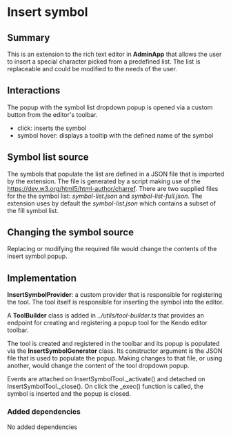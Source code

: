 # Insert symbol
## Summary
This is an extension to the rich text editor in **AdminApp** that allows the user to insert a special character picked from a predefined list. The list is replaceable and could be modified to the needs of the user.

## Interactions
The popup with the symbol list dropdown popup is opened via a custom button from the editor's toolbar.
- click: inserts the symbol
- symbol hover: displays a tooltip with the defined name of the symbol

## Symbol list source
The symbols that populate the list are defined in a JSON file that is imported by the extension. The file is generated by a script making use of the https://dev.w3.org/html5/html-author/charref. There are two supplied files for the the symbol list: _symbol-list.json_ and _symbol-list-full.json_. The extension uses by default the _symbol-list.json_ which contains a subset of the fill symbol list.

## Changing the symbol source
Replacing or modifying the required file would change the contents of the insert symbol popup.

## Implementation
**InsertSymbolProvider**: a custom provider that is responsible for registering the tool. The tool itself is responsible for inserting the symbol into the editor.

A **ToolBuilder** class is added in _../utils/tool-builder.ts_ that provides an endpoint for creating and registering a popup tool for the Kendo editor toolbar.

The tool is created and registered in the toolbar and its popup is populated via the **InsertSymbolGenerator** class. Its constructor argument is the JSON file that is used to populate the popup. Making changes to that file, or using another, would change the content of the tool dropdown popup.

Events are attached on InsertSymbolTool._activate() and detached on InsertSymbolTool._close(). On click the _exec() function is called, the symbol is inserted and the popup is closed.


### Added dependencies
No added dependencies